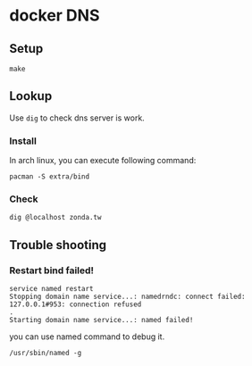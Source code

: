 # docker DNS

## Setup

```shell
make
```

## Lookup

Use `dig` to check dns server is work.  

### Install

In arch linux, you can execute following command:  

```shell
pacman -S extra/bind
```

### Check

```shell
dig @localhost zonda.tw
```

## Trouble shooting

### Restart bind failed!

```shell
service named restart
Stopping domain name service...: namedrndc: connect failed: 127.0.0.1#953: connection refused
.
Starting domain name service...: named failed!
```

you can use named command to debug it.  

```shell
/usr/sbin/named -g
```